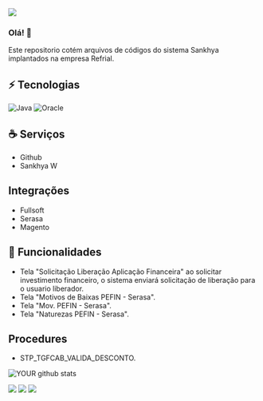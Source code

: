 <img src="https://github.com/rondynely/Tecway/blob/main/LogoSankhyaBranco.png">

### Olá! 👋
Este repositorio cotém arquivos de códigos do sistema Sankhya implantados na empresa Refrial.

## ⚡ Tecnologias
![Java](https://img.shields.io/badge/-java-E34A86?style=flat-square&logo=java)
![Oracle](https://img.shields.io/badge/-oracle-red?style=flat-square&logo=oracle)

## ☕️ Serviços
 
* Github
* Sankhya W

## Integrações

* Fullsoft
* Serasa
* Magento
 
## 🚀 Funcionalidades
 
  - Tela "Solicitação Liberação Aplicação Financeira" ao solicitar investimento financeiro, o sistema enviará solicitação de liberação para o usuario liberador.
  - Tela "Motivos de Baixas PEFIN - Serasa".
  - Tela "Mov. PEFIN - Serasa". 
  - Tela "Naturezas PEFIN - Serasa".
 
 ## Procedures
  
 * STP_TGFCAB_VALIDA_DESCONTO.
  
![YOUR github stats](https://github-readme-stats.vercel.app/api?username=rondynely)


[<img src="https://img.shields.io/badge/twitter-%231DA1F2.svg?&style=for-the-badge&logo=twitter&logoColor=white" />](https://twitter.com/rondynely)   [<img src="https://img.shields.io/badge/linkedin-%230077B5.svg?&style=for-the-badge&logo=linkedin&logoColor=white" />](https://www.linkedin.com/in/rondynely/) [<img src = "https://img.shields.io/badge/instagram-%23E4405F.svg?&style=for-the-badge&logo=instagram&logoColor=white">](https://www.instagram.com/rondynely/)
